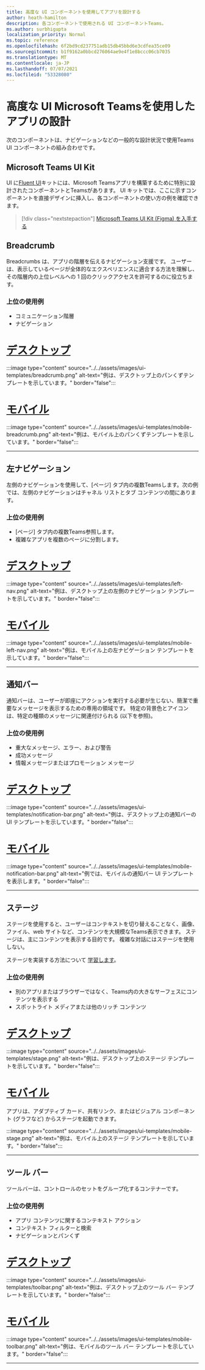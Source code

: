 ```yaml
---
title: 高度な UI コンポーネントを使用してアプリを設計する
author: heath-hamilton
description: 各コンポーネントで使用される UI コンポーネントTeams。
ms.author: surbhigupta
localization_priority: Normal
ms.topic: reference
ms.openlocfilehash: 6f2bd9cd237751adb15db45bbd6e3cdfea35ce09
ms.sourcegitcommit: b1f9162a0bbcd276064ae9e4f1e8bccc06cb7035
ms.translationtype: MT
ms.contentlocale: ja-JP
ms.lasthandoff: 07/07/2021
ms.locfileid: "53328080"
---
```

# <a name="designing-your-microsoft-teams-app-with-advanced-ui-components"></a>高度な UI Microsoft Teamsを使用したアプリの設計

次のコンポーネントは、ナビゲーションなどの一[](~/concepts/design/design-teams-app-basic-ui-components.md)般的な設計状況で使用Teams UI コンポーネントの組み合わせです。

## <a name="microsoft-teams-ui-kit"></a>Microsoft Teams UI Kit

UI に<a href="https://fluentsite.z22.web.core.windows.net/" target="_blank">Fluent UI</a>キットには、Microsoft Teamsアプリを構築するために特別に設計されたコンポーネントとTeamsがあります。 UI キットでは、ここに示すコンポーネントを直接デザインに挿入し、各コンポーネントの使い方の例を確認できます。

> [!div class="nextstepaction"]
> [Microsoft Teams UI Kit (Figma) を入手する](https://www.figma.com/community/file/916836509871353159)

## <a name="breadcrumb"></a>Breadcrumb

Breadcrumbs は、アプリの階層を伝えるナビゲーション支援です。 ユーザーは、表示しているページが全体的なエクスペリエンスに適合する方法を理解し、その階層内の上位レベルへの 1 回のクリックアクセスを許可するのに役立ちます。

### <a name="top-use-cases"></a>上位の使用例

* コミュニケーション階層
* ナビゲーション

# <a name="desktop"></a>[デスクトップ](#tab/desktop)

:::image type="content" source="../../assets/images/ui-templates/breadcrumb.png" alt-text="例は、デスクトップ上のパンくずテンプレートを示しています。" border="false":::

# <a name="mobile"></a>[モバイル](#tab/mobile)

:::image type="content" source="../../assets/images/ui-templates/mobile-breadcrumb.png" alt-text="例は、モバイル上のパンくずテンプレートを示しています。" border="false":::

---

## <a name="left-nav"></a>左ナビゲーション

左側のナビゲーションを使用して、[ページ] タブ内の複数Teamsします。次の例では、左側のナビゲーションはチャネル リストとタブ コンテンツの間にあります。

### <a name="top-use-cases"></a>上位の使用例

* [ページ] タブ内の複数Teams参照します。
* 複雑なアプリを複数のページに分割します。

# <a name="desktop"></a>[デスクトップ](#tab/desktop)

:::image type="content" source="../../assets/images/ui-templates/left-nav.png" alt-text="例は、デスクトップ上の左側のナビゲーション テンプレートを示しています。" border="false":::

# <a name="mobile"></a>[モバイル](#tab/mobile)

:::image type="content" source="../../assets/images/ui-templates/mobile-left-nav.png" alt-text="例は、モバイル上の左ナビゲーション テンプレートを示しています。" border="false":::

---

## <a name="notification-bar"></a>通知バー

通知バーは、ユーザーが即座にアクションを実行する必要が生じない、簡潔で重要なメッセージを表示するための専用の領域です。 特定の背景色とアイコンは、特定の種類のメッセージに関連付けられる (以下を参照)。

### <a name="top-use-cases"></a>上位の使用例

* 重大なメッセージ、エラー、および警告
* 成功メッセージ
* 情報メッセージまたはプロモーション メッセージ

# <a name="desktop"></a>[デスクトップ](#tab/desktop)

:::image type="content" source="../../assets/images/ui-templates/notification-bar.png" alt-text="例は、デスクトップ上の通知バーの UI テンプレートを示しています。" border="false":::

# <a name="mobile"></a>[モバイル](#tab/mobile)

:::image type="content" source="../../assets/images/ui-templates/mobile-notification-bar.png" alt-text="例では、モバイルの通知バー UI テンプレートを表示します。" border="false":::

---

## <a name="stage"></a>ステージ

ステージを使用すると、ユーザーはコンテキストを切り替えることなく、画像、ファイル、web サイトなど、コンテンツを大規模なTeams表示できます。 ステージは、主にコンテンツを表示する目的です。 複雑な対話にはステージを使用しない。

ステージを実装する方法について [学習します](~/tabs/tabs-link-unfurling.md)。

### <a name="top-use-cases"></a>上位の使用例

* 別のアプリまたはブラウザーではなく、Teams内の大きなサーフェスにコンテンツを表示する
* スポットライト メディアまたは他のリッチ コンテンツ

# <a name="desktop"></a>[デスクトップ](#tab/desktop)

:::image type="content" source="../../assets/images/ui-templates/stage.png" alt-text="例は、デスクトップ上のステージ テンプレートを示しています。" border="false":::

# <a name="mobile"></a>[モバイル](#tab/mobile)

アプリは、アダプティブ カード、共有リンク、またはビジュアル コンポーネント (グラフなど) からステージを起動できます。

:::image type="content" source="../../assets/images/ui-templates/mobile-stage.png" alt-text="例は、モバイル上のステージ テンプレートを示しています。" border="false":::

---

## <a name="toolbar"></a>ツール バー

ツールバーは、コントロールのセットをグループ化するコンテナーです。

### <a name="top-use-cases"></a>上位の使用例

* アプリ コンテンツに関するコンテキスト アクション
* コンテキスト フィルターと検索
* ナビゲーションとパンくず

# <a name="desktop"></a>[デスクトップ](#tab/desktop)

:::image type="content" source="../../assets/images/ui-templates/toolbar.png" alt-text="例は、デスクトップ上のツール バー テンプレートを示しています。" border="false":::

# <a name="mobile"></a>[モバイル](#tab/mobile)

:::image type="content" source="../../assets/images/ui-templates/mobile-toolbar.png" alt-text="例は、モバイルのツール バー テンプレートを示しています。" border="false":::

---
